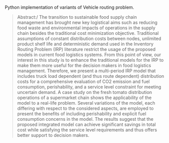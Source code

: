 Python implementation of variants of Vehicle routing problem. 


> Abstract:/
The transition to sustainable food supply chain management has brought new key logistical aims
 such as reducing food waste and environmental impacts of operations in the supply chain besides
 the traditional cost minimization objective. Traditional assumptions of constant distribution costs 
between nodes, unlimited product shelf life and deterministic demand used in the Inventory Routing Problem (IRP)
 literature restrict the usage of the proposed models in current food logistics systems. From this point of view, our 
interest in this study is to enhance the traditional models for the IRP to make them more useful for the decision makers 
in food logistics management. Therefore, we present a multi-period IRP model that includes truck load dependent (and thus route dependent)
 distribution costs for a comprehensive evaluation of CO2 emission and fuel consumption, perishability, and a service level constraint for
 meeting uncertain demand. A case study on the fresh tomato distribution operations of a supermarket chain shows the applicability of the model
 to a real-life problem. Several variations of the model, each differing with respect to the considered aspects, are employed to present the
 benefits of including perishability and explicit fuel consumption concerns in the model. The results suggest that the proposed integrated model 
can achieve significant savings in total cost while satisfying the service level requirements and thus offers better support to decision makers.
